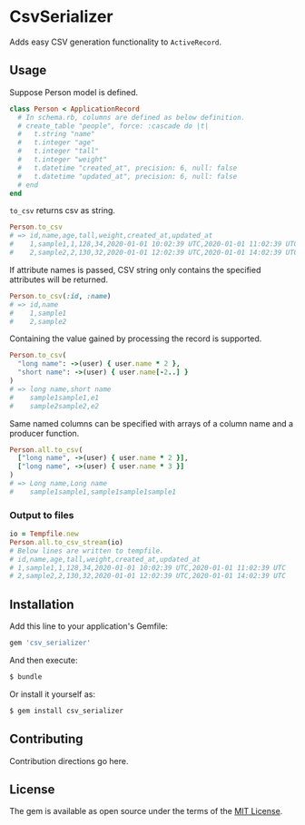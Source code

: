 # CsvSerializer
Adds easy CSV generation functionality to `ActiveRecord`.

## Usage
Suppose Person model is defined.
```ruby
class Person < ApplicationRecord
  # In schema.rb, columns are defined as below definition.
  # create_table "people", force: :cascade do |t|
  #   t.string "name"
  #   t.integer "age"
  #   t.integer "tall"
  #   t.integer "weight"
  #   t.datetime "created_at", precision: 6, null: false
  #   t.datetime "updated_at", precision: 6, null: false
  # end
end
```

`to_csv` returns csv as string.

```ruby
Person.to_csv
# => id,name,age,tall,weight,created_at,updated_at
#    1,sample1,1,128,34,2020-01-01 10:02:39 UTC,2020-01-01 11:02:39 UTC
#    2,sample2,2,130,32,2020-01-01 12:02:39 UTC,2020-01-01 14:02:39 UTC
````

If attribute names is passed, CSV string only contains the specified attributes will be returned.
```ruby
Person.to_csv(:id, :name)
# => id,name
#    1,sample1
#    2,sample2
```

Containing the value gained by processing the record is supported.
```ruby
Person.to_csv(
  "long name": ->(user) { user.name * 2 },
  "short name": ->(user) { user.name[-2..] }
)
# => long name,short name
#    sample1sample1,e1
#    sample2sample2,e2
```

Same named columns can be specified with arrays of a column name and a producer function.
```ruby
Person.all.to_csv(
  ["long name", ->(user) { user.name * 2 }],
  ["long name", ->(user) { user.name * 3 }]
)
# => Long name,Long name
#    sample1sample1,sample1sample1sample1
```

### Output to files
```ruby
io = Tempfile.new
Person.all.to_csv_stream(io)
# Below lines are written to tempfile.
# id,name,age,tall,weight,created_at,updated_at
# 1,sample1,1,128,34,2020-01-01 10:02:39 UTC,2020-01-01 11:02:39 UTC
# 2,sample2,2,130,32,2020-01-01 12:02:39 UTC,2020-01-01 14:02:39 UTC

```

## Installation
Add this line to your application's Gemfile:

```ruby
gem 'csv_serializer'
```

And then execute:
```bash
$ bundle
```

Or install it yourself as:
```bash
$ gem install csv_serializer
```

## Contributing
Contribution directions go here.

## License
The gem is available as open source under the terms of the [MIT License](https://opensource.org/licenses/MIT).
